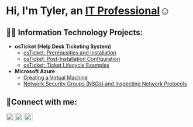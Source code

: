 <h1>Hi, I'm Tyler, an <a href="https://linkedin.com/in/Tyler">IT Professional</a>☺</h1>

<h2>👨‍💻 Information Technology Projects:</h2>

- <b>osTicket (Help Desk Ticketing System)</b>
  - [osTicket: Prerequsities and Installation](https://github.com/IsaiahHarrison2/osticket-prereqs)
  - [osTicket: Post-Installation Configuration](https://github.com/IsaiahHarrison2/post-install-config)
  - [osTicket: Ticket Lifecycle Examples](https://github.com/IsaiahHarrison2/ticket-lifecycle)
- <b>Microsoft Azure</b>
  - [Creating a Virtual Machine](https://github.com/IsaiahHarrison2/VM-Creation)
  - [Network Security Groups (NSGs) and Inspecting Network Protocols](https://github.com/IsaiahHarrison2/azure-network-protocols)

<h2>🤳Connect with me:</h2>

[<img align="left" alt="Josh | Twitter" width="22px" src="https://cdn.jsdelivr.net/npm/simple-icons@v3/icons/twitter.svg" />][twitter]
[<img align="left" alt="Josh | LinkedIn" width="22px" src="https://cdn.jsdelivr.net/npm/simple-icons@v3/icons/linkedin.svg" />][linkedin]
[<img align="left" alt="Josh | Instagram" width="22px" src="https://cdn.jsdelivr.net/npm/simple-icons@v3/icons/instagram.svg" />][instagram]

[twitter]: https://twitter.com/ThaaKiddTy
[instagram]: https://www.instagram.com/Zay.Keys
[linkedin]: https://linkedin.com/in/tyler-harrison-528854355/
